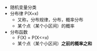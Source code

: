 - 随机变量分类
- 分布律 P(X=x)
	- 又称，分布规律，分布，概率分布
	- 某个点（某个小区间）的概率
- 分布函数 
	- F(X) = P(X<=x)
	- 某个点（某个小区间）**之前的概率之和**

